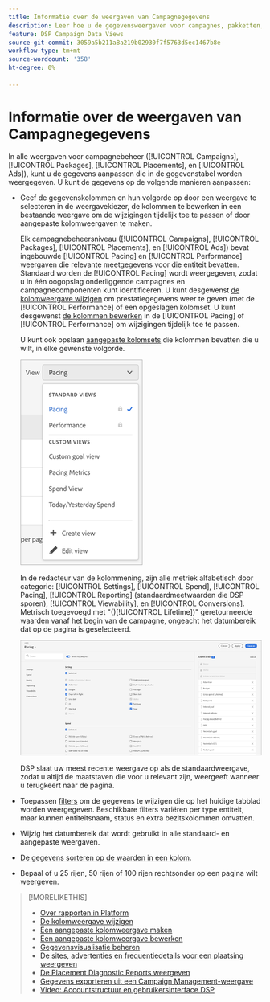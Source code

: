 ```yaml
---
title: Informatie over de weergaven van Campagnegegevens
description: Leer hoe u de gegevensweergaven voor campagnes, pakketten, plaatsingen en advertenties kunt aanpassen.
feature: DSP Campaign Data Views
source-git-commit: 3059a5b211a8a219b02930f7f5763d5ec1467b8e
workflow-type: tm+mt
source-wordcount: '358'
ht-degree: 0%

---
```


# Informatie over de weergaven van Campagnegegevens

In alle weergaven voor campagnebeheer ([!UICONTROL Campaigns], [!UICONTROL Packages], [!UICONTROL Placements], en [!UICONTROL Ads]), kunt u de gegevens aanpassen die in de gegevenstabel worden weergegeven. U kunt de gegevens op de volgende manieren aanpassen:

* Geef de gegevenskolommen en hun volgorde op door een weergave te selecteren in de weergavekiezer, de kolommen te bewerken in een bestaande weergave om de wijzigingen tijdelijk toe te passen of door aangepaste kolomweergaven te maken.

   Elk campagnebeheersniveau ([!UICONTROL Campaigns], [!UICONTROL Packages], [!UICONTROL Placements], en [!UICONTROL Ads]) bevat ingebouwde [!UICONTROL Pacing] en [!UICONTROL Performance] weergaven die relevante meetgegevens voor die entiteit bevatten. Standaard worden de [!UICONTROL Pacing] wordt weergegeven, zodat u in één oogopslag onderliggende campagnes en campagnecomponenten kunt identificeren. U kunt desgewenst [de kolomweergave wijzigen](column-view-change.md) om prestatiegegevens weer te geven (met de [!UICONTROL Performance] of een opgeslagen kolomset. U kunt desgewenst [de kolommen bewerken](column-view-edit.md) in de [!UICONTROL Pacing] of [!UICONTROL Performance] om wijzigingen tijdelijk toe te passen.

   U kunt ook opslaan [aangepaste kolomsets](column-view-create.md) die kolommen bevatten die u wilt, in elke gewenste volgorde.

   ![kolomweergavekiezer](/help/dsp/assets/column-view-selector.png)

   In de redacteur van de kolommening, zijn alle metriek alfabetisch door categorie: [!UICONTROL Settings], [!UICONTROL Spend], [!UICONTROL Pacing], [!UICONTROL Reporting] (standaardmeetwaarden die DSP sporen), [!UICONTROL Viewability], en [!UICONTROL Conversions]. Metrisch toegevoegd met &quot;()[!UICONTROL Lifetime])&quot; geretourneerde waarden vanaf het begin van de campagne, ongeacht het datumbereik dat op de pagina is geselecteerd.

   ![kolomweergaveeditor](/help/dsp/assets/column-view-editor.png)

   DSP slaat uw meest recente weergave op als de standaardweergave, zodat u altijd de maatstaven die voor u relevant zijn, weergeeft wanneer u terugkeert naar de pagina.

* Toepassen [filters](campaign-data-filter.md) om de gegevens te wijzigen die op het huidige tabblad worden weergegeven. Beschikbare filters variëren per type entiteit, maar kunnen entiteitsnaam, status en extra bezitskolommen omvatten.

* Wijzig het datumbereik dat wordt gebruikt in alle standaard- en aangepaste weergaven.

* [De gegevens sorteren op de waarden in een kolom](campaign-data-sort.md).

* Bepaal of u 25 rijen, 50 rijen of 100 rijen rechtsonder op een pagina wilt weergeven.

>[!MORELIKETHIS]
>
>* [Over rapporten in Platform](campaign-reports-about.md)
>* [De kolomweergave wijzigen](column-view-change.md)
>* [Een aangepaste kolomweergave maken](column-view-create.md)
>* [Een aangepaste kolomweergave bewerken](column-view-edit.md)
>* [Gegevensvisualisatie beheren](campaign-data-visualization-manage.md)
>* [De sites, advertenties en frequentiedetails voor een plaatsing weergeven](placement-details-view.md)
>* [De Placement Diagnostic Reports weergeven](placement-diagnostics.md)
>* [Gegevens exporteren uit een Campaign Management-weergave](campaign-export-data.md)
>* [Video: Accountstructuur en gebruikersinterface DSP](https://experienceleague.adobe.com/docs/advertising-cloud-learn/tutorials/dsp/ui.html)

